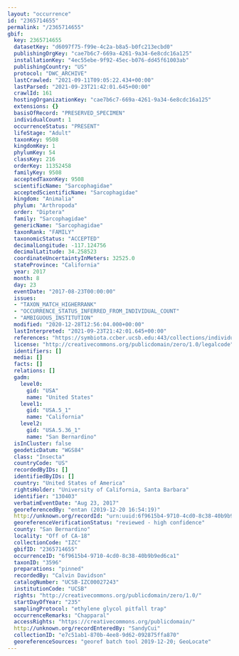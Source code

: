 ```yaml
---
layout: "occurrence"
id: "2365714655"
permalink: "/2365714655"
gbif:
  key: 2365714655
  datasetKey: "d6097f75-f99e-4c2a-b8a5-b0fc213ecbd0"
  publishingOrgKey: "cae7b6c7-669a-4261-9a34-6e8cdc16a125"
  installationKey: "4ec55ebe-9f92-45ec-b076-dd45f61003ab"
  publishingCountry: "US"
  protocol: "DWC_ARCHIVE"
  lastCrawled: "2021-09-11T09:05:22.434+00:00"
  lastParsed: "2021-09-23T21:42:01.645+00:00"
  crawlId: 161
  hostingOrganizationKey: "cae7b6c7-669a-4261-9a34-6e8cdc16a125"
  extensions: {}
  basisOfRecord: "PRESERVED_SPECIMEN"
  individualCount: 1
  occurrenceStatus: "PRESENT"
  lifeStage: "Adult"
  taxonKey: 9508
  kingdomKey: 1
  phylumKey: 54
  classKey: 216
  orderKey: 11352458
  familyKey: 9508
  acceptedTaxonKey: 9508
  scientificName: "Sarcophagidae"
  acceptedScientificName: "Sarcophagidae"
  kingdom: "Animalia"
  phylum: "Arthropoda"
  order: "Diptera"
  family: "Sarcophagidae"
  genericName: "Sarcophagidae"
  taxonRank: "FAMILY"
  taxonomicStatus: "ACCEPTED"
  decimalLongitude: -117.124756
  decimalLatitude: 34.258523
  coordinateUncertaintyInMeters: 32525.0
  stateProvince: "California"
  year: 2017
  month: 8
  day: 23
  eventDate: "2017-08-23T00:00:00"
  issues:
  - "TAXON_MATCH_HIGHERRANK"
  - "OCCURRENCE_STATUS_INFERRED_FROM_INDIVIDUAL_COUNT"
  - "AMBIGUOUS_INSTITUTION"
  modified: "2020-12-28T12:56:04.000+00:00"
  lastInterpreted: "2021-09-23T21:42:01.645+00:00"
  references: "https://symbiota.ccber.ucsb.edu:443/collections/individual/index.php?occid=130403"
  license: "http://creativecommons.org/publicdomain/zero/1.0/legalcode"
  identifiers: []
  media: []
  facts: []
  relations: []
  gadm:
    level0:
      gid: "USA"
      name: "United States"
    level1:
      gid: "USA.5_1"
      name: "California"
    level2:
      gid: "USA.5.36_1"
      name: "San Bernardino"
  isInCluster: false
  geodeticDatum: "WGS84"
  class: "Insecta"
  countryCode: "US"
  recordedByIDs: []
  identifiedByIDs: []
  country: "United States of America"
  rightsHolder: "University of California, Santa Barbara"
  identifier: "130403"
  verbatimEventDate: "Aug 23, 2017"
  georeferencedBy: "entan (2019-12-20 16:54:19)"
  http://unknown.org/recordId: "urn:uuid:6f9615b4-9710-4cd0-8c38-40b9b9ed6ca1"
  georeferenceVerificationStatus: "reviewed - high confidence"
  county: "San Bernardino"
  locality: "Off of CA-18"
  collectionCode: "IZC"
  gbifID: "2365714655"
  occurrenceID: "6f9615b4-9710-4cd0-8c38-40b9b9ed6ca1"
  taxonID: "3596"
  preparations: "pinned"
  recordedBy: "Calvin Davidson"
  catalogNumber: "UCSB-IZC00027243"
  institutionCode: "UCSB"
  rights: "http://creativecommons.org/publicdomain/zero/1.0/"
  startDayOfYear: "235"
  samplingProtocol: "ethylene glycol pitfall trap"
  occurrenceRemarks: "Chapparal"
  accessRights: "https://creativecommons.org/publicdomain/"
  http://unknown.org/recordEnteredBy: "SandyCui"
  collectionID: "e7c51ab1-870b-4ee8-9d62-092875ffa870"
  georeferenceSources: "georef batch tool 2019-12-20; GeoLocate"
---
```

